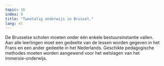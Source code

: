 ```yaml
---
topic: 16
index: 8
title: "Tweetalig onderwijs in Brussel."
lang: nl
---
```

De Brusselse scholen moeten onder één enkele bestuursinstantie vallen. Aan
alle leerlingen moet een gedeelte van de lessen worden gegeven in het Frans en
een ander gedeelte in het Nederlands. Geschikte pedagogische methodes moeten
worden aangewend voor het welslagen van het immersie-onderwijs.
